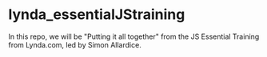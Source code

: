 # lynda_essentialJStraining
In this repo, we will be "Putting it all together" from the JS Essential Training from Lynda.com, led by Simon Allardice.
